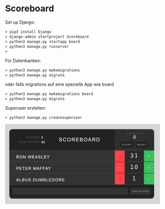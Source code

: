 # Scoreboard

Set up Django:
```
> pip3 install Django
> django-admin startproject Scoreboard
> python3 manage.py startapp board
> python3 manage.py runserver
> 
```
Für Datenbanken:
```
> python3 manage.py makemigrations 
> python3 manage.py migrate
```
oder falls migrations auf eine spezielle App wie board
```
> python3 manage.py makemigrations board
> python3 manage.py migrate
```

Superuser erstellen:
```
> python3 manage.py createsuperuser
```

![alt text](Scoreboard.jpg)
